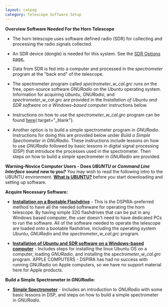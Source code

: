 ```yaml
---
layout: catpag
category: Telescope Software Setup
---
```


**Overview Software Needed For the Horn Telescope** 

* The horn telescope uses software defined radio (SDR) for collecting and processing the radio signals collected.

* An SDR device (dongle) is needed for this system. See the [SDR Options page.](https://wvurail.org//dspira-lessons/SDR)

* Data from SDR is fed into a computer and processed in the *spectrometer* program at the "back end" of the telescope.

* The spectrometer program called *spectrometer_w_cal.grc* runs on the free, open-source software *GNURadio* on the *Ubuntu* operating system. Information for acquiring *Ubuntu*, *GNURadio*, and *spectrometer_w_cal.grc* are provided in the *Installation of Ubuntu and SDR software on a Windows-based computer* instructions below.

* Instructions on how to use the *spectrometer_w_cal.grc* program can be found [here](https://wvurail.org//dspira-lessons/spectrometer_w_cal_Instructions){:target="_blank"}. 

* Another option is to build a simple spectrometer program in *GNURadio*. Instructions for doing this are provided below under *Build a Simple Spectrometer in GNURadio*. These instructions include lessons on how to use *GNURadio* followed by basic lessons in digital signal processing (DSP) that introduce the processes used in the spectrometer. Then steps on how to build a simple spectrometer in *GNURadio* are provided.  

**Warning-Novice Computer Users - Does *UBUNTU* or *Command Line Interface* sound new to you?**
You may wish to read the following intro to the UBUNTU environment. [**What is UBUNTU?**](https://docs.google.com/document/d/14U9ANGS9YM3PnQY-n2ykO4uKVwVDf8NeHfauRmGDmw0/edit?usp=sharing) before you start downloading and setting up software.

**Acquire Necessary Software:**

* [**Installation on a Bootable Flashdrive**](https://wvurail.org//dspira-lessons/Install_Ubuntu_spectrometer_onFlashdrive) - This is the DSPIRA-preferred method to have all the needed softwware for operating the horn telescope.  By having simple 32G flashdrives that can be put in any Windows based computer, the user doesn't need to have dedicated PCs to run the software. All of the software needed to operate the telescope are loaded onto a bootable flashdrive, including the operating system Ubuntu, *GNURadio* and the *spectrometer_w_cal.grc* program.

* [**Installation of Ubuntu and SDR software on a Windows-based computer**](https://wvurail.org//dspira-lessons/BuildingHorn_SoftwareInfo) - Includes steps for installing the linux Ubuntu OS on a computer, loading *GNURadio*, and installing the *spectrometer_w_cal.grc* program.  APPLE COMPUTERS - DSPIRA has had no success with running GNURadio on Apple computers, so we have no support material here for Apple products. 

**Build a Simple Spectrometer in *GNURadio*:**

* [**Simple Spectrometer**](https://wvurail.org//dspira-lessons/Simple_Spectrometer) - Includes an introduction to *GNURadio* with some basic lessons in DSP, and steps on how to build a simple spectrometer in *GNURadio*.
